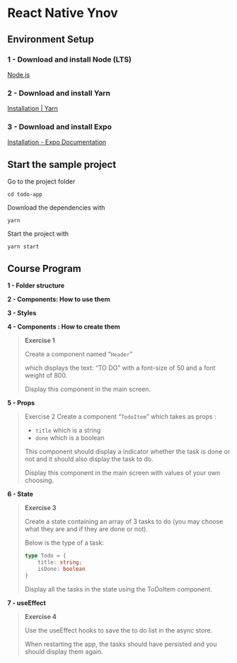 # React Native Ynov

## Environment Setup

### 1 - Download and install Node (LTS)

[Node.js](https://nodejs.org/en/)

### 2 - Download and install Yarn

[Installation | Yarn](https://classic.yarnpkg.com/en/docs/install/)

### 3 - Download and install Expo

[Installation - Expo Documentation](https://docs.expo.io/get-started/installation/)

## Start the sample project

Go to the project folder

`cd todo-app`

Download the dependencies with

`yarn`

Start the project with

`yarn start`

## Course Program

**1 - Folder structure** 

**2 - Components: How to use them**

**3 - Styles**

**4 - Components : How to create them**

> **Exercise 1**
> 
> Create a component named “`Header`”
> 
> which displays the text: “TO DO” with a font-size of 50 and a font weight of 800.
> 
> Display this component in the main screen.

**5 - Props**

> Exercise 2 
> Create a component “`TodoItem`” which takes as props :
> 
> - `title` which is a string
> - `done` which is a boolean
> 
> This component should display a indicator whether the task is done or not and it should also display the task to do.
> 
> Display this component in the main screen with values of your own choosing.

**6 - State**



> **Exercise 3**
> 
> Create a state containing an array of 3 tasks to do (you may choose what they are and if they are done or not).
> 
> Below is the type of a task:
> 
> ```typescript
> type Todo = {
>     title: string;
>     isDone: boolean
> }
> ```
> 
> Display all the tasks in the state using the ToDoItem component.



**7 - useEffect**



> **Exercise 4**
> 
> Use the useEffect hooks to save the to do list in the async store.
> 
> When restarting the app, the tasks should have persisted and you should display them again.
